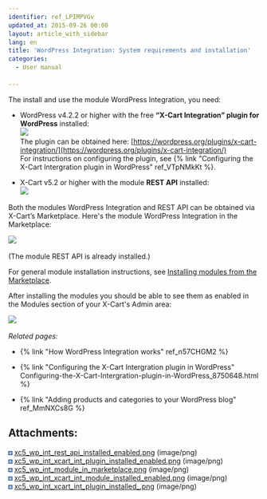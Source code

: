 ```yaml
---
identifier: ref_LPIMPVGv
updated_at: 2015-09-26 00:00
layout: article_with_sidebar
lang: en
title: 'WordPress Integration: System requirements and installation'
categories:
  - User manual

---
```



The install and use the module WordPress Integration, you need:

*   WordPress v4.2.2 or higher with the free **“X-Cart Integration” plugin for WordPress** installed:  
    ![]({{site.baseurl}}/attachments/8750578/8719414.png?effects=drop-shadow)  
    The plugin can be obtained here: [https://wordpress.org/plugins/x-cart-integration/](https://wordpress.org/plugins/x-cart-integration/)  
    For instructions on configuring the plugin, see {% link "Configuring the X-Cart Intergration plugin in WordPress" ref_VTpNMkKt %}.  

*   X-Cart v5.2 or higher with the module **REST API** installed:  
    ![]({{site.baseurl}}/attachments/8750578/8719391.png?effects=drop-shadow)

Both the modules WordPress Integration and REST API can be obtained via X-Cart’s Marketplace. Here's the module WordPress Integration in the Marketplace:

![]({{site.baseurl}}/attachments/8750578/8719393.png?effects=drop-shadow)

(The module REST API is already installed.)

For general module installation instructions, see [Installing modules from the Marketplace](http://kb.x-cart.com/display/XDD/Installing+modules+from+the+Marketplace).

After installing the modules you should be able to see them as enabled in the Modules section of your X-Cart's Admin area:

![]({{site.baseurl}}/attachments/8750578/8719394.png?effects=drop-shadow)

_Related pages:_

*   {% link "How WordPress Integration works" ref_n57CHGM2 %}  

*   {% link "Configuring the X-Cart Intergration plugin in WordPress" Configuring-the-X-Cart-Intergration-plugin-in-WordPress_8750648.html %}  

*   {% link "Adding products and categories to your WordPress blog" ref_MmNXCs8G %}

## Attachments:

![](images/icons/bullet_blue.gif) [xc5_wp_int_rest_api_installed_enabled.png]({{site.baseurl}}/attachments/8750578/8719391.png) (image/png)  
![](images/icons/bullet_blue.gif) [xc5_wp_int_xcart_int_plugin_installed_enabled.png]({{site.baseurl}}/attachments/8750578/8719392.png) (image/png)  
![](images/icons/bullet_blue.gif) [xc5_wp_int_module_in_marketplace.png]({{site.baseurl}}/attachments/8750578/8719393.png) (image/png)  
![](images/icons/bullet_blue.gif) [xc5_wp_int_xcart_int_module_installed_enabled.png]({{site.baseurl}}/attachments/8750578/8719394.png) (image/png)  
![](images/icons/bullet_blue.gif) [xc5_wp_int_xcart_int_plugin_installed_.png]({{site.baseurl}}/attachments/8750578/8719414.png) (image/png)